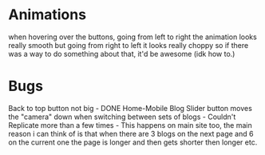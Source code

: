 

# Animations
when hovering over the buttons, going from left to right the animation
looks really smooth but going from right to left it looks really choppy
so if there was a way to do something about that, it'd be awesome (idk how to.)

# Bugs
Back to top button not big - DONE
Home-Mobile Blog Slider button moves the "camera" down when switching between sets of blogs - Couldn't Replicate more than a few times - This happens on main site too, the main reason i can think of is that when there are 3 blogs on the next page and 6 on the current one the page is longer and then gets shorter then longer etc.